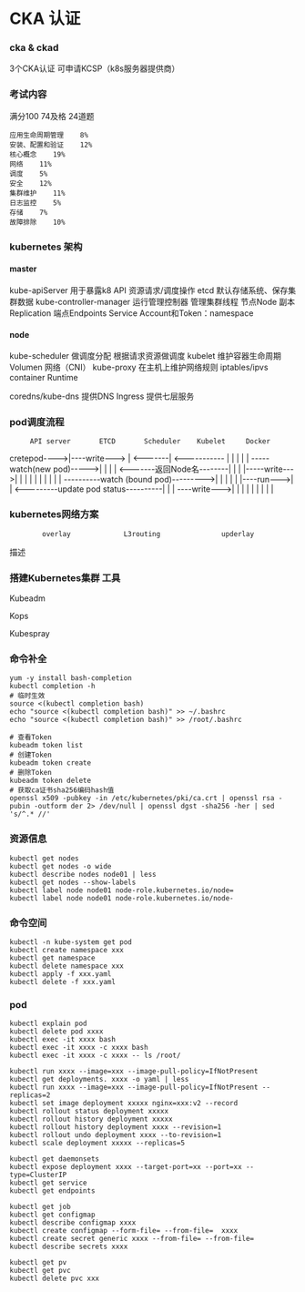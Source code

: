 # CKA 认证

### cka & ckad 

3个CKA认证 可申请KCSP（k8s服务器提供商）

### 考试内容
满分100 74及格
24道题
```
应用生命周期管理    8%
安装、配置和验证    12%
核心概念    19%
网络    11%
调度    5%
安全    12%
集群维护    11%
日志监控    5%
存储    7%
故障排除    10%
```
### kubernetes 架构

#### master
kube-apiServer 用于暴露k8 API 资源请求/调度操作
etcd  默认存储系统、保存集群数据
kube-controller-manager 运行管理控制器 管理集群线程
    节点Node
    副本Replication
    端点Endpoints
    Service Account和Token：namespace

#### node
kube-scheduler  做调度分配 根据请求资源做调度
kubelet 维护容器生命周期 Volumen 网络（CNI）
kube-proxy  在主机上维护网络规则 iptables/ipvs
container Runtime

coredns/kube-dns    提供DNS
Ingress 提供七层服务


### pod调度流程

         API server       ETCD       Scheduler    Kubelet     Docker
cretepod---->|----write---> |
     <-------| <----------- |           |           |           |
             | -----watch(new pod)----->|           |           |
             | <-------返回Node名--------|           |           |
             |-----write--->|           |           |           |
             |              |           |           |           |
             | ----------watch (bound pod)--------->|           |
             |              |           |           |----run--->|
             | <---------update pod status----------|           |
             | ----write--->|           |           |           |
             |              |           |           |           |

### kubernetes网络方案
            overlay             L3routing               upderlay
描述        

### 搭建Kubernetes集群 工具
Kubeadm

Kops

Kubespray


### 命令补全
```
yum -y install bash-completion
kubectl completion -h
# 临时生效
source <(kubectl completion bash) 
echo "source <(kubectl completion bash)" >> ~/.bashrc
echo "source <(kubectl completion bash)" >> /root/.bashrc
```

```
# 查看Token
kubeadm token list
# 创建Token
kubeadm token create
# 删除Token
kubeadm token delete
# 获取ca证书sha256编码hash值
openssl x509 -pubkey -in /etc/kubernetes/pki/ca.crt | openssl rsa -pubin -outform der 2> /dev/null | openssl dgst -sha256 -her | sed 's/^.* //'
```


### 资源信息
```
kubectl get nodes
kubectl get nodes -o wide
kubectl describe nodes node01 | less
kubectl get nodes --show-labels
kubectl label node node01 node-role.kubernetes.io/node=
kubectl label node node01 node-role.kubernetes.io/node-
```

### 命令空间
```
kubectl -n kube-system get pod
kubectl create namespace xxx
kubectl get namespace
kubectl delete namespace xxx
kubectl apply -f xxx.yaml
kubectl delete -f xxx.yaml
```

### pod
```
kubectl explain pod
kubectl delete pod xxxx
kubectl exec -it xxxx bash
kubectl exec -it xxxx -c xxxx bash
kubectl exec -it xxxx -c xxxx -- ls /root/
```

```
kubectl run xxxx --image=xxx --image-pull-policy=IfNotPresent
kubectl get deployments. xxxx -o yaml | less
kubectl run xxxx --image=xxx --image-pull-policy=IfNotPresent --replicas=2
kubectl set image deployment xxxxx nginx=xxx:v2 --record
kubectl rollout status deployment xxxxx
kubectl rollout history deployment xxxxx
kubectl rollout history deployment xxxx --revision=1
kubectl rollout undo deployment xxxx --to-revision=1
kubectl scale deployment xxxxx --replicas=5
```

```
kubectl get daemonsets
kubectl expose deployment xxxx --target-port=xx --port=xx --type=ClusterIP
kubectl get service
kubectl get endpoints
```

```
kubectl get job
kubectl get configmap
kubectl describe configmap xxxx
kubectl create configmap --form-file= --from-file=  xxxx
kubectl create secret generic xxxx --from-file= --from-file= 
kubectl describe secrets xxxx

kubectl get pv
kubectl get pvc
kubectl delete pvc xxx
```









